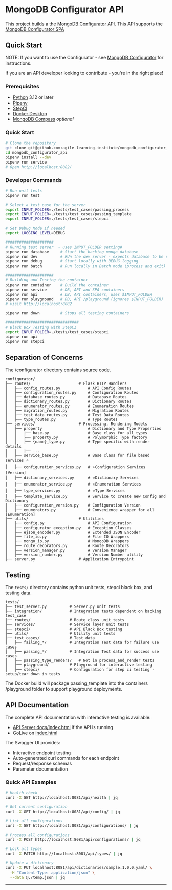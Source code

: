 # MongoDB Configurator API

This project builds a the [MongoDB Configurator](https://github.com/agile-learning-institute/mongodb_configurator) API. This API supports the [MongoDB Configurator SPA](https://github.com/agile-learning-institute/mongodb_configurator_spa)

## Quick Start

NOTE: If you want to use the Configurator - see [MongoDB Configurator](https://github.com/agile-learning-institute/mongodb_configurator) for instructions. 

If you are an API developer looking to contribute - you're in the right place!

### Prerequisites

- [Python](https://www.python.org/downloads/) 3.12 or later
- [Pipenv](https://pipenv.pypa.io/en/latest/installation.html)
- [StepCI](https://github.com/stepci/stepci/blob/main/README.md)
- [Docker Desktop](https://docs.docker.com/get-started/get-docker/)
- [MongoDB Compass](https://www.mongodb.com/products/compass) *optional*

### Quick Start
```bash
# Clone the repository
git clone git@github.com:agile-learning-institute/mongodb_configurator_api.git
cd mongodb_configurator_api
pipenv install --dev
pipenv run service
# Open http://localhost:8082/
```

### Developer Commands

```bash
# Run unit tests
pipenv run test

# Select a test_case for the server
export INPUT_FOLDER=./tests/test_cases/passing_process
export INPUT_FOLDER=./tests/test_cases/passing_template
export INPUT_FOLDER=./tests/test_cases/stepci

# Set Debug Mode if needed
export LOGGING_LEVEL=DEBUG

#####################
# Running test server  - uses INPUT_FOLDER setting# 
pipenv run database     # Start the backing mongo database
pipenv run dev          # RUn the dev server - expects database to be running
pipenv run debug        # Start locally with DEBUG logging
pipenv run batch        # Run locally in Batch mode (process and exit)

#####################
# Building and Testing the container
pipenv run container    # Build the container
pipenv run service      # DB, API and SPA containers
pipenv run api          # DB, API containers, uses $INPUT_FOLDER
pipenv run playground   # DB, API /playground (ignores $INPUT_FOLDER)
# visit http://localhost:8082 

pipenv run down         # Stops all testing containers

################################
# Black Box Testing with StepCI 
export INPUT_FOLDER=./tests/test_cases/stepci
pipenv run api
pipenv run stepci

```

## Separation of Concerns
The /configurator directory contains source code.
```
configurator/
├── routes/                     # Flask HTTP Handlers
│   ├── config_routes.py            # API Config Routes
│   ├── configuration_routes.py     # Configuration Routes
│   ├── database_routes.py          # Database Routes
│   ├── dictionary_routes.py        # Dictionary Routes
│   ├── enumerator_routes.py        # Enumeration Routes
│   ├── migration_routes.py         # Migration Routes
│   ├── test_data_routes.py         # Test Data Routes
│   ├── type_routes.py              # Type Routes
├── services/                   # Processing, Rendering Models
│   ├── property                    # Dictionary and Type Properties
│   │   ├── base.py                 # Base class for all types
│   │   ├── property.py             # Polymorphic Type factory
│   │   ├── {name}_type.py          # Type specific with render details
│   │   ├── ...
│   ├── service_base.py             # Base class for file based services ⭐️
│   ├── configuration_services.py   # ⭐️Configuration Services [Version]
│   ├── dictionary_services.py      # ⭐️Dictionary Services
│   ├── enumerator_service.py       # ⭐️Enumeration Services
│   ├── type_services.py            # ⭐️Type Services
│   ├── template_service.py         # Service to create new Config and Dictionary
│   ├── configuration_version.py    # Configuration Version
│   ├── enumerators.py              # Convenience wrapper for all [Enumeration]
├── utils/                      # Utilities
│   ├── config.py                   # API Configuration
│   ├── configurator_exception.py   # Exception Classes
│   ├── ejson_encoder.py            # Extended JSON Encoder
│   ├── file_io.py                  # File IO Wrappers
│   ├── mongo_io.py                 # MongoDB Wrappers
│   ├── route_decorators.py         # Route Decorators
│   ├── version_manager.py          # Version Manager
│   ├── version_number.py           # Version Number utility
├── server.py                   # Application Entrypoint
```

## Testing
The `tests/` directory contains python unit tests, stepci black box, and testing data.
```
tests/
├── test_server.py          # Server.py unit tests
├── integration/            # Integration tests dependent on backing test_case
├── routes/                 # Route class unit tests
├── services/               # Service layer unit tests
├── stepci/                 # API Black Box testing
├── utils/                  # Utility unit tests
├── test_cases/             # Test data 
│   ├── failing_*/          # Integration Test data for failure use cases
│   ├── passing_*/          # Integration Test data for success use cases
│   ├── passing_type_renders/   # Not in process_and_render tests
│   ├── playground/         # Playground for interactive testing
│   ├── stepci/             # Configuration for step ci testing - setup/tear down in tests

```
The Docker build will package passing_template into the containers /playground folder to support playground deployments.

## API Documentation

The complete API documentation with interactive testing is available:
- [API Server docs/index.html](http://localhost:8081/docs/index.html) if the API is running
- GoLive on [index.html](./docs/index.html)

The Swagger UI provides:
- Interactive endpoint testing
- Auto-generated curl commands for each endpoint
- Request/response schemas
- Parameter documentation

### Quick API Examples

```bash
# Health check
curl -X GET http://localhost:8081/api/health | jq

# Get current configuration
curl -X GET http://localhost:8081/api/config/ | jq

# List all configurations
curl -X GET http://localhost:8081/api/configurations/ | jq

# Process all configurations
curl -X POST http://localhost:8081/api/configurations/ | jq

# Lock all types
curl -X PATCH http://localhost:8081/api/types/ | jq

# Update a dictionary
curl -X PUT localhost:8081/api/dictionaries/sample.1.0.0.yaml/ \
  -H "Content-Type: application/json" \
  --data @./temp.json | jq
```
---
